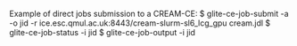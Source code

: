 Example of direct jobs submission to a CREAM-CE:
$ glite-ce-job-submit -a -o jid -r  ice.esc.qmul.ac.uk:8443/cream-slurm-sl6_lcg_gpu cream.jdl
$ glite-ce-job-status -i jid
$ glite-ce-job-output -i jid
